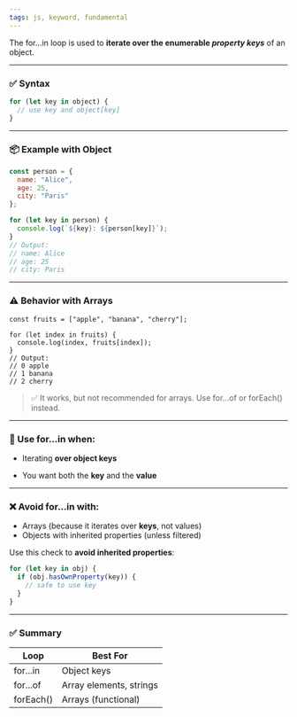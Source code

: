 ```yaml
---
tags: js, keyword, fundamental
---
```


The for...in loop is used to **iterate over the enumerable *property keys*** of an object.

---

### **✅ Syntax**

```js
for (let key in object) {
  // use key and object[key]
}
```

---

### **📦 Example with Object**

```js
const person = {
  name: "Alice",
  age: 25,
  city: "Paris"
};

for (let key in person) {
  console.log(`${key}: ${person[key]}`);
}
// Output:
// name: Alice
// age: 25
// city: Paris
```

---

### **⚠️ Behavior with Arrays**

```
const fruits = ["apple", "banana", "cherry"];

for (let index in fruits) {
  console.log(index, fruits[index]);
}
// Output:
// 0 apple
// 1 banana
// 2 cherry
```

> ✅ It works, but not recommended for arrays. Use for...of or forEach() instead.

---

### **🧠 Use for...in when:**

- Iterating **over object keys**
    
- You want both the **key** and the **value**
    

---

### **❌ Avoid for...in with:**

- Arrays (because it iterates over **keys**, not values)
- Objects with inherited properties (unless filtered)

Use this check to **avoid inherited properties**:

```js
for (let key in obj) {
  if (obj.hasOwnProperty(key)) {
    // safe to use key
  }
}
```

---

### **✅ Summary**

|**Loop**|**Best For**|
|---|---|
|for...in|Object keys|
|for...of|Array elements, strings|
|forEach()|Arrays (functional)|